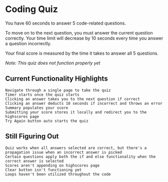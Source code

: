 # Coding Quiz

You have 60 seconds to answer 5 code-related questions.

To move on to the next question, you must answer the current question correctly. Your time limit will decrease by 10 seconds every time you answer a question incorrectly.

Your final score is measured by the time it takes to answer all 5 questions.

*Note: This quiz does not function properly yet*

## Current Functionality Highlights

```
Navigate through a single page to take the quiz
Timer starts once the quiz starts
Clicking an answer takes you to the next question if correct
Clicking an answer deducts 10 seconds if incorrect and throws an error
Summary populates your score
Submitting your score stores it locally and redirect you to the highscores page
Try Again button auto starts the quiz
```

## Still Figuring Out

```
Quiz works when all answers selected are correct, but there's a propagation issue when an incorrect answer is picked
Certain questions apply both the if and else functionality when the correct answer is selected
Scores aren't appending on highscores page
Clear button isn't functioning yet
Loops haven't been utilized throughout the code
```
